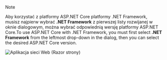   > [!NOTE]
  > <span data-ttu-id="c1792-101">Aby korzystać z platformy ASP.NET Core platformy .NET Framework, musisz najpierw wybrać **.NET Framework** z pierwszej listy rozwijanej w oknie dialogowym, można wybrać odpowiednią wersję platformy ASP.NET Core.</span><span class="sxs-lookup"><span data-stu-id="c1792-101">To use ASP.NET Core with .NET Framework, you must first select **.NET Framework** from the leftmost drop-down in the dialog, then you can select the desired ASP.NET Core version.</span></span>

  ![Aplikacja sieci Web (Razor strony)](../tutorials/razor-pages/razor-pages-start/_static/np2.png)